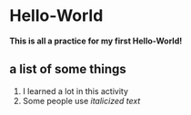 # Hello-World
**This is all a practice for my first Hello-World!**
## a list of some things
1. I learned a lot in this activity
2. Some people use *italicized text*



